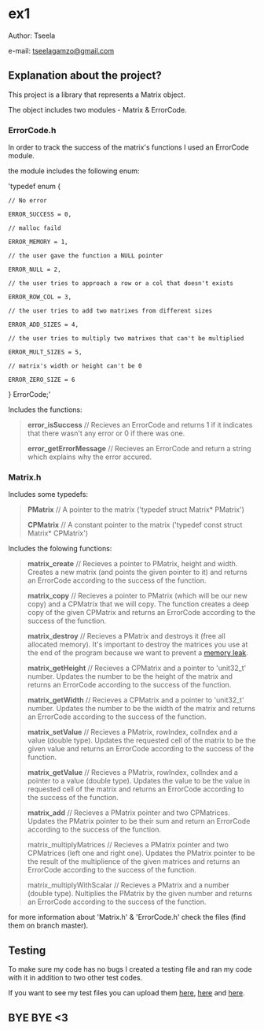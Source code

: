 # ex1
Author: Tseela

e-mail: tseelagamzo@gmail.com



## Explanation about the project?
This project is a library that represents a Matrix object.

The object includes two modules - Matrix & ErrorCode.



### ErrorCode.h
In order to track the success of the matrix's functions I used an ErrorCode module.

the module includes the following enum:

'typedef enum {

    // No error
    
    ERROR_SUCCESS = 0,
    
    // malloc faild
    
    ERROR_MEMORY = 1,
    
    // the user gave the function a NULL pointer
    
    ERROR_NULL = 2,
    
    // the user tries to approach a row or a col that doesn't exists
    
    ERROR_ROW_COL = 3,
    
    // the user tries to add two matrixes from different sizes
    
    ERROR_ADD_SIZES = 4,
    
    // the user tries to multiply two matrixes that can't be multiplied
    
    ERROR_MULT_SIZES = 5,
    
    // matrix's width or height can't be 0
    
    ERROR_ZERO_SIZE = 6
    
} ErrorCode;'

Includes the functions:

> **error_isSuccess**             // Recieves an ErrorCode and returns 1 if it indicates that there wasn't any error or 0 if there was one.
>
> **error_getErrorMessage**       // Recieves an ErrorCode and return a string which explains why the error accured.



### Matrix.h
Includes some typedefs:

> **PMatrix**     // A pointer to the matrix ('typedef struct Matrix* PMatrix')
>
> **CPMatrix**    // A constant pointer to the matrix ('typedef const struct Matrix* CPMatrix')
>
Includes the folowing functions:
>
> **matrix_create**               // Recieves a pointer to PMatrix, height and width. Creates a new matrix (and points the given pointer to it) and returns an ErrorCode according to the success of the function.
>
> **matrix_copy**                 // Recieves a pointer to PMatrix (which will be our new copy) and a CPMatrix that we will copy. The function creates a deep copy of the given CPMatrix and returns an ErrorCode according to the success of the function.
>
> **matrix_destroy**              // Recieves a PMatrix and destroys it (free all allocated memory). It's important to destroy the matrices you use at the end of the program because we want to prevent a [memory leak](https://en.wikipedia.org/wiki/Memory_leak).
>
> **matrix_getHeight**            // Recieves a CPMatrix and a pointer to 'unit32_t' number. Updates the number to be the height of the matrix and returns an ErrorCode according to  the success of the function.
>
> **matrix_getWidth**             // Recieves a CPMatrix and a pointer to 'unit32_t' number. Updates the number to be the width of the matrix and returns an ErrorCode according to the success of the function.
>
> **matrix_setValue**             // Recieves a PMatrix, rowIndex, colIndex and a value (double type). Updates the requested cell of the matrix to be the given value and returns an ErrorCode according to the success of the function.
>
> **matrix_getValue**             // Recieves a PMatrix, rowIndex, colIndex and a pointer to a value (double type). Updates the value to be the value in requested cell of the matrix and returns an ErrorCode according to the success of the function.
>
> **matrix_add**                  // Recieves a PMatrix pointer and two CPMatrices. Updates the PMatrix pointer to be their sum and return an ErrorCode according to the success of the function.
>
> matrix_multiplyMatrices     // Recieves a PMatrix pointer and two CPMatrices (left one and right one). Updates the PMatrix pointer to be the result of the multiplience of the given matrices and returns an ErrorCode according to the success of the function.
>
> matrix_multiplyWithScalar   // Recieves a PMatrix and a number (double type). Nultiplies the PMatrix by the given number and returns an ErrorCode according to the success of the function.


for more information about 'Matrix.h' & 'ErrorCode.h' check the files (find them on branch master).



## Testing
To make sure my code has no bugs I created a testing file and ran my code with it in addition to two other test codes.

If you want to see my test files you can upload them [here](http://www.upfile.co.il/file/855970208.html), [here](http://www.upfile.co.il/file/241469518.html) and [here](https://d1b10bmlvqabco.cloudfront.net/paste/k2aj7u5l1um5bs/e34dfae03f1116d982cf64b12c73408c606d9e00d136a563be625ca1ae2d34ac/tester.c).



## BYE BYE <3
